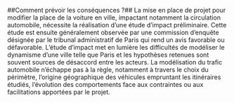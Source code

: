 ##Comment prévoir les conséquences ?##
La mise en place de projet pour modifier la place de la voiture en ville, impactant notamment la circulation automobile, nécessite la réalisation d’une étude d’impact préliminaire. Cette étude est ensuite généralement observée par une commission d’enquête désignée par le tribunal administratif de Paris qui rend un avis favorable ou défavorable. L’étude d’impact met en lumière les difficultés de modéliser le dynamisme d’une ville telle que Paris et les hypothèses retenues sont souvent sources de désaccord entre les acteurs. La modélisation du trafic automobile n’échappe pas à la règle, notamment à travers le choix du périmètre, l’origine géographique des véhicules empruntant les itinéraires étudiés, l’évolution des comportements face aux contraintes ou aux facilitations apportées par le projet.

